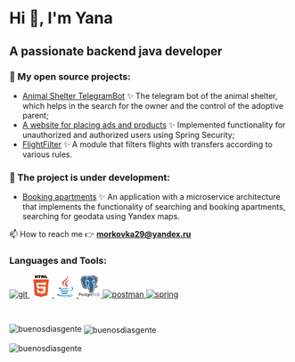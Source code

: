 # Hi 👋, I'm Yana
## A passionate backend java developer

### 🎀 My open source projects:
- [Animal Shelter TelegramBot](https://github.com/BuenosDiasGente/telegram-Animal-Shelter-Holiday) ✨ The telegram bot of the animal shelter, which helps in the search for the owner and the control of the adoptive parent;
- [A website for placing ads and products](https://github.com/BuenosDiasGente/Shop_ResaleWebApplication) ✨ Implemented functionality for unauthorized and authorized users using Spring Security;
- [FlightFilter](https://github.com/BuenosDiasGente/FlightFilter) ✨ A module that filters flights with transfers according to various rules.<br>
### 🎀 The project is under development:
- [Booking apartments]() ✨ An application with a microservice architecture that implements the functionality of searching and booking apartments, searching for geodata using Yandex maps.
  <br>

📫 How to reach me 👉 **morkovka29@yandex.ru**


<h3 align="left">Languages and Tools:</h3>
<p align="left"> <a href="https://git-scm.com/" target="_blank" rel="noreferrer"> <img src="https://www.vectorlogo.zone/logos/git-scm/git-scm-icon.svg" alt="git" width="40" height="40"/> </a> <a href="https://www.w3.org/html/" target="_blank" rel="noreferrer"> <img src="https://raw.githubusercontent.com/devicons/devicon/master/icons/html5/html5-original-wordmark.svg" alt="html5" width="40" height="40"/> </a> <a href="https://www.java.com" target="_blank" rel="noreferrer"> <img src="https://raw.githubusercontent.com/devicons/devicon/master/icons/java/java-original.svg" alt="java" width="40" height="40"/> </a> <a href="https://www.postgresql.org" target="_blank" rel="noreferrer"> <img src="https://raw.githubusercontent.com/devicons/devicon/master/icons/postgresql/postgresql-original-wordmark.svg" alt="postgresql" width="40" height="40"/> </a> <a href="https://postman.com" target="_blank" rel="noreferrer"> <img src="https://www.vectorlogo.zone/logos/getpostman/getpostman-icon.svg" alt="postman" width="40" height="40"/> </a> <a href="https://spring.io/" target="_blank" rel="noreferrer"> <img src="https://www.vectorlogo.zone/logos/springio/springio-icon.svg" alt="spring" width="40" height="40"/> </a> </p>
<br>

<p><img align="left" src="https://github-readme-stats.vercel.app/api/top-langs?username=buenosdiasgente&show_icons=true&locale=en&layout=compact" alt="buenosdiasgente" /></p>

<p>&nbsp;<img align="center" src="https://github-readme-stats.vercel.app/api?username=buenosdiasgente&show_icons=true&locale=en" alt="buenosdiasgente" /></p>

<p><img align="center" src="https://github-readme-streak-stats.herokuapp.com/?user=buenosdiasgente&" alt="buenosdiasgente" /></p>
